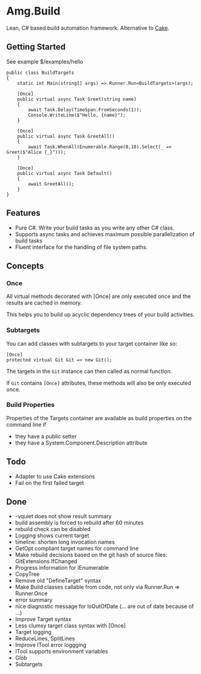 # Amg.Build

Lean, C# based build automation framework. Alternative to [Cake](https://cakebuild.net/).

## Getting Started

See example $/examples/hello

````
public class BuildTargets
{
	static int Main(string[] args) => Runner.Run<BuildTargets>(args);

	[Once]
	public virtual async Task Greet(string name)
	{
		await Task.Delay(TimeSpan.FromSeconds(1));
		Console.WriteLine($"Hello, {name}");
	}
	
	[Once]
	public virtual async Task GreetAll()
	{
		await Task.WhenAll(Enumerable.Range(0,10).Select(_ => Greet($"Alice {_}")));
	}
	
	[Once]
	public virtual async Task Default()
	{
		await GreetAll();
	}
}
````

## Features

* Pure C#. Write your build tasks as you write any other C# class. 
* Supports async tasks and achieves maximum possible parallelization of build tasks
* Fluent interface for the handling of file system paths.

## Concepts

### Once

All virtual methods decorated with [Once] are only executed once and the results are cached in memory.

This helps you to build up acyclic dependency trees of your build activities.

### Subtargets

You can add classes with subtargets to your target container like so:

````
[Once]
protected virtual Git Git => new Git();
````

The targets in the `Git` instance can then called as normal function. 

If `Git` contains `[Once]` attributes, these methods will also be only executed once.

### Build Properties

Properties of the Targets container are available as build properties on the command line if
* they have a public setter
* they have a System.Component.Description attribute

## Todo

* Adapter to use Cake extensions
* Fail on the first failed target

## Done

* -vquiet does not show result summary
* build assembly is forced to rebuild after 60 minutes
* rebuild check can be disabled
* Logging shows current target
* timeline: shorten long invocation names
* GetOpt compliant target names for command line
* Make rebuild decisions based on the git hash of source files: GitExtensions.IfChanged
* Progress information for IEnumerable 
* CopyTree
* Remove old "DefineTarget" syntax
* Make Build classes callable from code, not only via Runner.Run => Runner.Once
* error summary
* nice diagnostic message for IsOutOfDate (... are out of date because of ...)
* Improve Target syntax
* Less clumsy target class syntax with [Once]
* Target logging
* ReduceLines, SplitLines
* Improve ITool error loggging
* ITool supports environment variables
* Glob
* Subtargets
